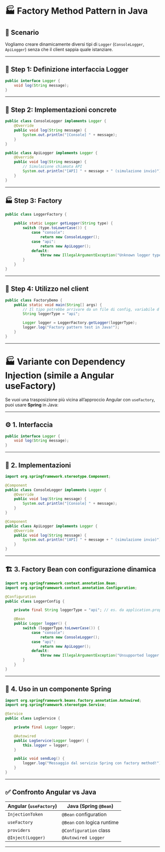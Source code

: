 # 🏭 **Factory Method Pattern in Java**

## 🎯 Scenario

Vogliamo creare dinamicamente diversi tipi di `Logger` (`ConsoleLogger`, `ApiLogger`) senza che il client sappia quale istanziare.

---

## 🔧 Step 1: **Definizione interfaccia Logger**

```java
public interface Logger {
    void log(String message);
}
```

---

## 🧱 Step 2: **Implementazioni concrete**

```java
public class ConsoleLogger implements Logger {
    @Override
    public void log(String message) {
        System.out.println("[Console] " + message);
    }
}

public class ApiLogger implements Logger {
    @Override
    public void log(String message) {
        // Simulazione chiamata API
        System.out.println("[API] " + message + " (simulazione invio)");
    }
}
```

---

## 🏭 Step 3: **Factory**

```java
public class LoggerFactory {

    public static Logger getLogger(String type) {
        switch (type.toLowerCase()) {
            case "console":
                return new ConsoleLogger();
            case "api":
                return new ApiLogger();
            default:
                throw new IllegalArgumentException("Unknown logger type: " + type);
        }
    }
}
```

---

## 🚀 Step 4: **Utilizzo nel client**

```java
public class FactoryDemo {
    public static void main(String[] args) {
        // Il tipo potrebbe arrivare da un file di config, variabile d'ambiente o API
        String loggerType = "api"; 

        Logger logger = LoggerFactory.getLogger(loggerType);
        logger.log("Factory pattern test in Java!");
    }
}
```

---

# 🏭 **Variante con Dependency Injection (simile a Angular useFactory)**

Se vuoi una trasposizione più vicina all’approccio Angular con `useFactory`, puoi usare **Spring** in Java:

---

## ⚙️ 1. **Interfaccia**

```java
public interface Logger {
    void log(String message);
}
```

---

## 🧱 2. **Implementazioni**

```java
import org.springframework.stereotype.Component;

@Component
public class ConsoleLogger implements Logger {
    @Override
    public void log(String message) {
        System.out.println("[Console] " + message);
    }
}

@Component
public class ApiLogger implements Logger {
    @Override
    public void log(String message) {
        System.out.println("[API] " + message + " (simulazione invio)");
    }
}
```

---

## 🏗️ 3. **Factory Bean con configurazione dinamica**

```java
import org.springframework.context.annotation.Bean;
import org.springframework.context.annotation.Configuration;

@Configuration
public class LoggerConfig {

    private final String loggerType = "api"; // es. da application.properties

    @Bean
    public Logger logger() {
        switch (loggerType.toLowerCase()) {
            case "console":
                return new ConsoleLogger();
            case "api":
                return new ApiLogger();
            default:
                throw new IllegalArgumentException("Unsupported logger type: " + loggerType);
        }
    }
}
```

---

## 🚀 4. **Uso in un componente Spring**

```java
import org.springframework.beans.factory.annotation.Autowired;
import org.springframework.stereotype.Service;

@Service
public class LogService {

    private final Logger logger;

    @Autowired
    public LogService(Logger logger) {
        this.logger = logger;
    }

    public void sendLog() {
        logger.log("Messaggio dal servizio Spring con factory method!");
    }
}
```

---

## ✅ Confronto Angular vs Java

| Angular (`useFactory`) | Java (Spring `@Bean`)      |
| ---------------------- | -------------------------- |
| `InjectionToken`       | `@Bean` configuration      |
| `useFactory`           | `@Bean` con logica runtime |
| `providers`            | `@Configuration` class     |
| `@Inject(Logger)`      | `@Autowired Logger`        |

---
